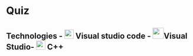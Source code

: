 # Quiz

## Technologies - <img src="https://media.discordapp.net/attachments/945679766646824980/955150392243654706/apple-touch-icon.png" width="25">  Visual studio code - <img src="https://user-images.githubusercontent.com/85336778/168471335-47e2d66a-c812-4b33-a43c-08e9e7076ac4.png" width="30">Visual Studio- <img src="https://upload.wikimedia.org/wikipedia/commons/thumb/1/18/ISO_C%2B%2B_Logo.svg/1200px-ISO_C%2B%2B_Logo.svg.png" width="25"> C++
